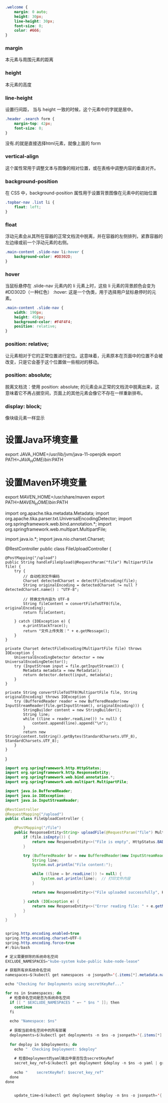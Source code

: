 
```css
.welcome {
    margin: 0 auto;
    height: 30px;
    line-height: 30px;
    font-size: 0;
    color: #666;
}
```
### margin
本元素与周围元素的距离

### height
本元素的高度

### line-height
设置行间距， 当与 height 一致的时候，这个元素中的字就是居中。


```css
.header .search form {
    margin-top: 42px;
    font-size: 0;
}
```
没有.的就是直接选择html元素，就像上面的 form

### vertical-align
这个属性常用于调整文本与图像的相对位置，或在表格中调整内容的垂直对齐。

### background-position
在 CSS 中，background-position 属性用于设置背景图像在元素中的初始位置

```css
.topbar-nav .list li {
    float: left;
}
```
### float
浮动元素会从其所在容器的正常文档流中脱离，并在容器的左侧排列，紧靠容器的左边缘或前一个浮动元素的右侧。

```css
.main-content .slide-nav li:hover {
    background-color: #DD302D;
}
```
### hover
当鼠标悬停在 .slide-nav 元素内的 li 元素上时，这些 li 元素的背景颜色会变为 #DD302D（一种红色）
:hover: 这是一个伪类，用于选择用户鼠标悬停时的元素。

```css
.main-content .slide-nav {
    width: 190px;
    height: 458px;
    background-color: #F4F4F4;
    position: relative;
}
```
### position: relative;
让元素相对于它的正常位置进行定位。这意味着，元素原本在页面中的位置不会被改变，只是它会基于这个位置做一些相对的移动。
### position: absolute;
脱离文档流：使用 position: absolute; 的元素会从正常的文档流中脱离出来，这意味着它不再占据空间，页面上的其他元素会像它不存在一样重新排布。

### display: block;
像块级元素一样显示

# 设置Java环境变量
export JAVA_HOME=/usr/lib/jvm/java-11-openjdk
export PATH=$JAVA_HOME/bin:$PATH

# 设置Maven环境变量
export MAVEN_HOME=/usr/share/maven
export PATH=$MAVEN_HOME/bin:$PATH



import org.apache.tika.metadata.Metadata;
import org.apache.tika.parser.txt.UniversalEncodingDetector;
import org.springframework.web.bind.annotation.*;
import org.springframework.web.multipart.MultipartFile;

import java.io.*;
import java.nio.charset.Charset;

@RestController
public class FileUploadController {

    @PostMapping("/upload")
    public String handleFileUpload(@RequestParam("file") MultipartFile file) {
        try {
            // 自动检测文件编码
            Charset detectedCharset = detectFileEncoding(file);
            String originalEncoding = detectedCharset != null ? detectedCharset.name() : "UTF-8";

            // 转换文件内容为 UTF-8
            String fileContent = convertFileToUTF8(file, originalEncoding);
            return fileContent;

        } catch (IOException e) {
            e.printStackTrace();
            return "文件上传失败：" + e.getMessage();
        }
    }

    private Charset detectFileEncoding(MultipartFile file) throws IOException {
        UniversalEncodingDetector detector = new UniversalEncodingDetector();
        try (InputStream input = file.getInputStream()) {
            Metadata metadata = new Metadata();
            return detector.detect(input, metadata);
        }
    }

    private String convertFileToUTF8(MultipartFile file, String originalEncoding) throws IOException {
        try (BufferedReader reader = new BufferedReader(new InputStreamReader(file.getInputStream(), originalEncoding))) {
            StringBuilder content = new StringBuilder();
            String line;
            while ((line = reader.readLine()) != null) {
                content.append(line).append("\n");
            }
            return new String(content.toString().getBytes(StandardCharsets.UTF_8), StandardCharsets.UTF_8);
        }
    }
}

```java
import org.springframework.http.HttpStatus;
import org.springframework.http.ResponseEntity;
import org.springframework.web.bind.annotation.*;
import org.springframework.web.multipart.MultipartFile;

import java.io.BufferedReader;
import java.io.IOException;
import java.io.InputStreamReader;

@RestController
@RequestMapping("/upload")
public class FileUploadController {

    @PostMapping("/file")
    public ResponseEntity<String> uploadFile(@RequestParam("file") MultipartFile file) {
        if (file.isEmpty()) {
            return new ResponseEntity<>("File is empty", HttpStatus.BAD_REQUEST);
        }

        try (BufferedReader br = new BufferedReader(new InputStreamReader(file.getInputStream()))) {
            String line;
            System.out.println("File content:");

            while ((line = br.readLine()) != null) {
                System.out.println(line);  // 打印文件内容
            }

            return new ResponseEntity<>("File uploaded successfully", HttpStatus.OK);

        } catch (IOException e) {
            return new ResponseEntity<>("Error reading file: " + e.getMessage(), HttpStatus.INTERNAL_SERVER_ERROR);
        }
    }
}


spring.http.encoding.enabled=true
spring.http.encoding.charset=UTF-8
spring.http.encoding.force=true
#!/bin/bash

# 定义需要排除的系统命名空间
EXCLUDE_NAMESPACES="kube-system kube-public kube-node-lease"

# 获取所有非系统命名空间
namespaces=$(kubectl get namespaces -o jsonpath='{.items[*].metadata.name}' | tr ' ' '\n')

echo "Checking for Deployments using secretKeyRef..."

for ns in $namespaces; do
  # 检查命名空间是否为系统命名空间
  if [[ " $EXCLUDE_NAMESPACES " =~ " $ns " ]]; then
    continue
  fi
  
  echo "Namespace: $ns"
  
  # 获取当前命名空间中的所有部署
  deployments=$(kubectl get deployments -n $ns -o jsonpath='{.items[*].metadata.name}')
  
  for deploy in $deployments; do
    echo "  Checking Deployment: $deploy"
    
    # 检查Deployment的yaml输出中是否包含secretKeyRef
    secret_key_ref=$(kubectl get deployment $deploy -n $ns -o yaml | grep -q 'secretKeyRef' && echo "Found" || echo "Not Found")
    
    echo "    secretKeyRef: $secret_key_ref"
  done
done


    update_time=$(kubectl get deployment $deploy -n $ns -o jsonpath='{.metadata.annotations.kubectl\.kubernetes\.io/last-applied-configuration}' | jq -r '.metadata.creationTimestamp // empty')



```

